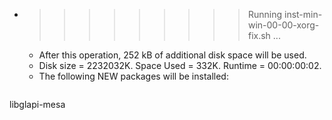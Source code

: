 * >>>>>>>>> Running inst-min-win-00-00-xorg-fix.sh ...
  * After this operation, 252 kB of additional disk space will be used.
  * Disk size = 2232032K. Space Used = 332K. Runtime = 00:00:00:02.
  * The following NEW packages will be installed:
  ```bash
libglapi-mesa
  ```
